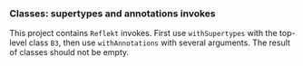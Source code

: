 ### Classes: supertypes and annotations invokes

This project contains `Reflekt` invokes. 
First use `withSupertypes` with the top-level class `B3`, 
then use `withAnnotations` with several arguments. The result of classes should not be empty.
